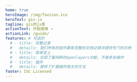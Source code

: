 ```yaml
---
home: true
heroImage: /img/favicon.ico
heroText: gis-js
tagline: gis的js库
actionText: 开始使用 →
actionLink: /guide/
features: # 可选的
  # - title: 完整记录
  #   details: 我们所有的组件都有完整的文档记录并提供专门的示例
  # - title: 简单至上
  #   details: 实现了最纯粹的openlayers功能，不做多余操作
  # - title: 插件
  #   details: 提供了扩展插件相关的方法
footer: ISC Licensed
---
```


<span></span>